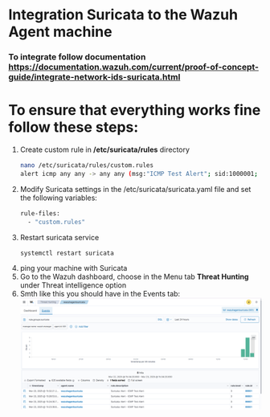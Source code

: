 # Integration Suricata to the Wazuh Agent machine #
### To integrate follow documentation https://documentation.wazuh.com/current/proof-of-concept-guide/integrate-network-ids-suricata.html
# To ensure that everything works fine follow these steps:
1. Create custom rule in **/etc/suricata/rules** directory
   ```bash
   nano /etc/suricata/rules/custom.rules
   alert icmp any any -> any any (msg:"ICMP Test Alert"; sid:1000001; rev:1;)
   ```
2. Modify Suricata settings in the /etc/suricata/suricata.yaml file and set the following variables:
   ```bash
   rule-files:
     - "custom.rules"
   ```
3. Restart suricata service
   ```bash
   systemctl restart suricata
   ```
4. ping your machine with Suricata 
5. Go to the Wazuh dashboard, choose in the Menu tab **Threat Hunting** under Threat intelligence option
6. Smth like this you should have in the Events tab:
   ![test-suricata](/images/test-suricata.png)

